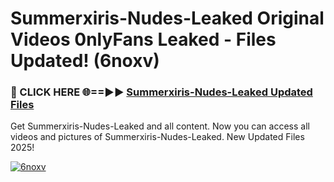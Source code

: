 # Summerxiris-Nudes-Leaked Original Videos 0nlyFans Leaked - Files Updated! (6noxv)

<h3>🔴 CLICK HERE 🌐==►► <a href="https://tinyurl.com/5h6xmrr3" rel="nofollow">Summerxiris-Nudes-Leaked Updated Files</a></h3>

Get Summerxiris-Nudes-Leaked and all content. Now you can access all videos and pictures of Summerxiris-Nudes-Leaked. New Updated Files 2025!

[![6noxv](https://i.imgur.com/KVD873Z.gif)](https://tinyurl.com/5h6xmrr3)
